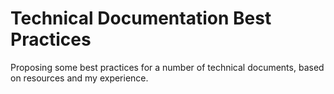 # Technical Documentation Best Practices
Proposing some best practices for a number of technical documents, based on resources and my experience. 
